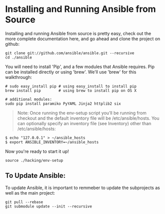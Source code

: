 # Installing and Running Ansible from Source

Installing and running Ansible from source is pretty easy, check out the more complete documentation here,
and go ahead and clone the project on github:

```
git clone git://github.com/ansible/ansible.git --recursive
cd ./ansible
```

You will need to install 'Pip', and a few modules that Ansible requires.  Pip can be installed 
directly or using 'brew'.  We'll use 'brew' for this walkthrough:

```
# sudo easy_install pip # using easy_install to install pip
brew install pip        # using brew to install pip on OS X

# additional modules:
sudo pip install paramiko PyYAML Jinja2 httplib2 six
```

> Note: Once running the env-setup script you’ll be running from checkout and the default inventory file will be /etc/ansible/hosts. 
> You can optionally specify an inventory file (see Inventory) other than /etc/ansible/hosts:

```
$ echo "127.0.0.1" > ~/ansible_hosts
$ export ANSIBLE_INVENTORY=~/ansible_hosts
```

Now you're ready to start it up!

```
source ./hacking/env-setup
```


## To Update Ansible:

To update Ansible, it is important to remmeber to update the subprojects as well as the main project:

```
git pull --rebase
git submodule update --init --recursive
```
